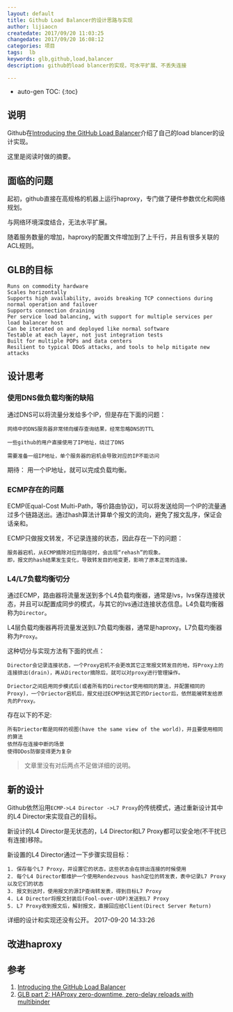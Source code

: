 ```yaml
---
layout: default
title: Github Load Balancer的设计思路与实现
author: lijiaocn
createdate: 2017/09/20 11:03:25
changedate: 2017/09/20 16:08:12
categories: 项目
tags:  lb
keywords: glb,github,load,balancer
description: github的load blancer的实现，可水平扩展、不丢失连接

---
```


* auto-gen TOC:
{:toc}

## 说明 

Github在[Introducing the GitHub Load Balancer][1]介绍了自己的load blancer的设计实现。

这里是阅读时做的摘要。

## 面临的问题

起初，github直接在高规格的机器上运行haproxy，专门做了硬件参数优化和网络规划。

与网络环境深度结合，无法水平扩展。

随着服务数量的增加，haproxy的配置文件增加到了上千行，并且有很多关联的ACL规则。

## GLB的目标

	Runs on commodity hardware
	Scales horizontally
	Supports high availability, avoids breaking TCP connections during normal operation and failover
	Supports connection draining
	Per service load balancing, with support for multiple services per load balancer host
	Can be iterated on and deployed like normal software
	Testable at each layer, not just integration tests
	Built for multiple POPs and data centers
	Resilient to typical DDoS attacks, and tools to help mitigate new attacks

## 设计思考

### 使用DNS做负载均衡的缺陷

通过DNS可以将流量分发给多个IP，但是存在下面的问题：

	网络中的DNS服务器非常倾向缓存查询结果，经常忽略DNS的TTL
	
	一些github的用户直接使用了IP地址，绕过了DNS
	
	需要准备一组IP地址，单个服务器的宕机会导致对应的IP不能访问

期待： 用一个IP地址，就可以完成负载均衡。

### ECMP存在的问题

ECMP(Equal-Cost Multi-Path，等价路由协议)，可以将发送给同一个IP的流量通过多个链路送出。通过hash算法计算单个报文的流向，避免了报文乱序，保证会话亲和。

ECMP只做报文转发，不记录连接的状态，因此存在一下的问题：

	服务器宕机，从ECMP摘除对应的路径时，会出现“rehash”的现象。
	即，报文的hash结果发生变化，导致转发目的地变更，影响了原本正常的连接。

### L4/L7负载均衡切分

通过ECMP，路由器将流量发送到多个L4负载均衡器，通常是lvs，lvs保存连接状态，并且可以配置成同步的模式，与其它的lvs通过连接状态信息。L4负载均衡器称为`Director`。

L4层负载均衡器再将流量发送到L7负载均衡器，通常是haproxy。L7负载均衡器称为`Proxy`。

这种切分与实现方法有下面的优点：

	Director会记录连接状态，一个Proxy宕机不会更改其它正常报文转发目的地，将Proxy上的连接排出(drain)，再从Director摘除后，就可以对proxy进行管理操作。
	
	Driector之间启用同步模式后(或者所有的Director使用相同的算法，并配置相同的Proxy)，一个Driector宕机后，报文经过ECMP到达其它的Driector后，依然能被转发给原先的Proxy。

存在以下的不足:

	所有Driector都是同样的视图(have the same view of the world)，并且要使用相同的算法
	依然存在连接中断的场景
	使得DDos防御变得更为复杂

>文章里没有对后两点不足做详细的说明。

## 新的设计

Github依然沿用`ECMP->L4 Director ->L7 Proxy`的传统模式，通过重新设计其中的L4 Director来实现自己的目标。

新设计的L4 Director是无状态的，L4 Director和L7 Proxy都可以安全地(不干扰已有连接)移除。

新设置的L4 Director通过一下步骤实现目标：

	1. 保存每个L7 Proxy，并设置它的状态，这些状态会在排出连接的时候使用
	2. 每个L4 Director都维护一个使用Rendezvous hash定位的转发表，表中记录L7 Proxy以及它们的状态
	3. 报文到达时，使用报文的源IP查询转发表，得到目标L7 Proxy
	4. L4 Director将报文封装后(Fool-over-UDP)发送到L7 Proxy
	5. L7 Proxy收到报文后，解封报文，直接回应给Client(Direct Server Return)

详细的设计和实现还没有公开。 2017-09-20 14:33:26

## 改进haproxy



## 参考

1. [Introducing the GitHub Load Balancer][1]
2. [GLB part 2: HAProxy zero-downtime, zero-delay reloads with multibinder][2]

[1]: https://githubengineering.com/introducing-glb/ "Introducing the GitHub Load Balancer"
[2]: https://githubengineering.com/glb-part-2-haproxy-zero-downtime-zero-delay-reloads-with-multibinder/ "GLB part 2: HAProxy zero-downtime, zero-delay reloads with multibinder"
